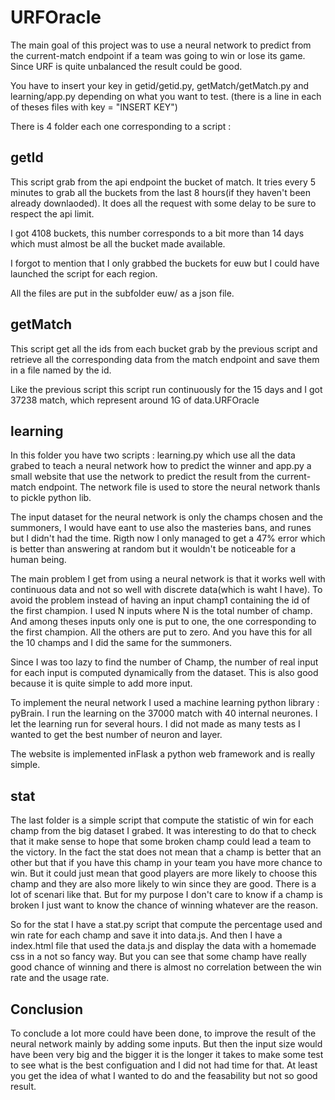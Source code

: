 # URFOracle

The main goal of this project was to use a neural network to predict from the
current-match endpoint if a team was going to win or lose its game. Since URF
is quite unbalanced the result could be good.

You have to insert your key in getid/getid.py, getMatch/getMatch.py and
learning/app.py depending on what you want to test. (there is a line in each
of theses files with key = "INSERT KEY")

There is 4 folder each one corresponding to a script :

## getId

This script grab from the api endpoint the bucket of match. It tries every
5 minutes to grab all the buckets from the last 8 hours(if they haven't been
already downlaoded). It does all the request with some delay to be sure
to respect the api limit.

I got 4108 buckets, this number corresponds to a bit more than 14 days which
must almost be all the bucket made available.

I forgot to mention that I only grabbed the buckets for euw but I could have
launched the script for each region.

All the files are put in the subfolder euw/ as a json file.

## getMatch

This script get all the ids from each bucket grab by the previous script
and retrieve all the corresponding data from the match endpoint and save
them in a file named by the id.

Like the previous script this script run continuously for the 15 days and I got
37238 match, which represent around 1G of data.URFOracle

## learning

In this folder you have two scripts : learning.py which use all the data grabed
to teach a neural network how to predict the winner and app.py a small website
that use the network to predict the result from the current-match endpoint.
The network file is used to store the neural network thanls to pickle python
lib.

The input dataset for the neural network is only the champs chosen and the
summoners, I would have eant to use also the masteries bans, and runes but I didn't
had the time. Rigth now I only managed to get a 47% error which is better than
answering at random but it wouldn't be noticeable for a human being.

The main problem I get from using a neural network is that it works well
with continuous data and not so well with discrete data(which is waht I have).
To avoid the problem instead of having an input champ1 containing the id of the
first champion. I used N inputs where N is the total number of champ. And among
theses inputs only one is put to one, the one corresponding to the first
champion. All the others are put to zero. And you have this for all the 10
champs and I did the same for the summoners.

Since I was too lazy to find the number of Champ, the number of real input
for each input is computed dynamically from the dataset. This is also good
because it is quite simple to add more input.

To implement the neural network I used a machine learning python library :
pyBrain. I run the learning on the 37000 match with 40 internal neurones.
I let the learning run for several hours. I did not made as many tests as I wanted
to get the best number of neuron and layer.

The website is implemented inFlask a python web framework and is really simple.

## stat

The last folder is a simple script that compute the statistic of win for each
champ from the big dataset I grabed. It was interesting to do that to check that
it make sense to hope that some broken champ could lead a team to the victory.
In the fact the stat does not mean that a champ is better that an other but that
if you have this champ in your team you have more chance to win. But it could
just mean that good players are more likely to choose this champ and they are
also more likely to win since they are good. There is a lot of scenari like
that. But for my purpose I don't care to know if a champ is broken I just want
to know the chance of winning whatever are the reason.

So for the stat I have a stat.py script that compute the percentage used and win
rate for each champ and save it into data.js. And then I have a index.html file
that used the data.js and display the data with a homemade css in a not so
fancy way. But you can see that some champ have really good chance of winning
and there is almost no correlation between the win rate and the usage rate.

## Conclusion

To conclude a lot more could have been done, to improve the result of the neural
network mainly by adding some inputs. But then the input size would have been
very big and the bigger it is the longer it takes to make some test to see
what is the best configuation and I did not had time for that. At least you get
the idea of what I wanted to do and the feasability but not so good result.